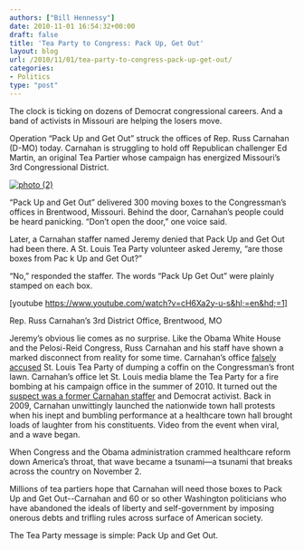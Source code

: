 ```yaml
---
authors: ["Bill Hennessy"]
date: 2010-11-01 16:54:32+00:00
draft: false
title: 'Tea Party to Congress: Pack Up, Get Out'
layout: blog
url: /2010/11/01/tea-party-to-congress-pack-up-get-out/
categories:
- Politics
type: "post"
---
```


The clock is ticking on dozens of Democrat congressional careers. And a band of activists in Missouri are helping the losers move. 

 

Operation “Pack Up and Get Out” struck the offices of Rep. Russ Carnahan (D-MO) today. Carnahan is struggling to hold off Republican challenger Ed Martin, an original Tea Partier whose campaign has energized Missouri’s 3rd Congressional District. 

 

[![photo (2)](https://hennessysview.com/wp-content/uploads/2010/11/photo-2_thumb.jpg)
](https://hennessysview.com/wp-content/uploads/2010/11/photo-2.jpg)

 

“Pack Up and Get Out” delivered 300 moving boxes to the Congressman’s offices in Brentwood, Missouri. Behind the door, Carnahan’s people could be heard panicking. “Don’t open the door,” one voice said.

 

Later, a Carnahan staffer named Jeremy denied that Pack Up and Get Out had been there. A St. Louis Tea Party volunteer asked Jeremy, “are those boxes from Pac k Up and Get Out?”

 

“No,” responded the staffer. The words “Pack Up Get Out” were plainly stamped on each box. 

 

[youtube https://www.youtube.com/watch?v=cH6Xa2y-u-s&hl;=en&hd;=1]

Rep. Russ Carnahan’s 3rd District Office, Brentwood, MO

 

 

Jeremy’s obvious lie comes as no surprise. Like the Obama White House and the Pelosi-Reid Congress, Russ Carnahan and his staff have shown a marked disconnect from reality for some time. Carnahan’s office [falsely accused](https://gatewaypundit.firstthings.com/2010/03/stunner-politico-updates-bogus-coffin-threat-story-without-noting-corrections/) St. Louis Tea Party of dumping a coffin on the Congressman’s front lawn. Carnahan’s office let St. Louis media blame the Tea Party for a fire bombing at his campaign office in the summer of 2010. It turned out the [suspect was a former Carnahan staffer](https://gatewaypundit.firstthings.com/2010/08/breaking-carnahan-admits-staffer-was-behind-office-firebombing/) and Democrat activist. Back in 2009, Carnahan unwittingly launched the nationwide town hall protests when his inept and bumbling performance at a healthcare town hall brought loads of laughter from his constituents. Video from the event when viral, and a wave began. 

 

When Congress and the Obama administration crammed healthcare reform down America’s throat, that wave became a tsunami—a tsunami that breaks across the country on November 2.

 

Millions of tea partiers hope that Carnahan will need those boxes to Pack Up and Get Out--Carnahan and 60 or so other Washington politicians who have abandoned the ideals of liberty and self-government by imposing onerous debts and trifling rules across surface of American society. 

 

The Tea Party message is simple: Pack Up and Get Out. 
